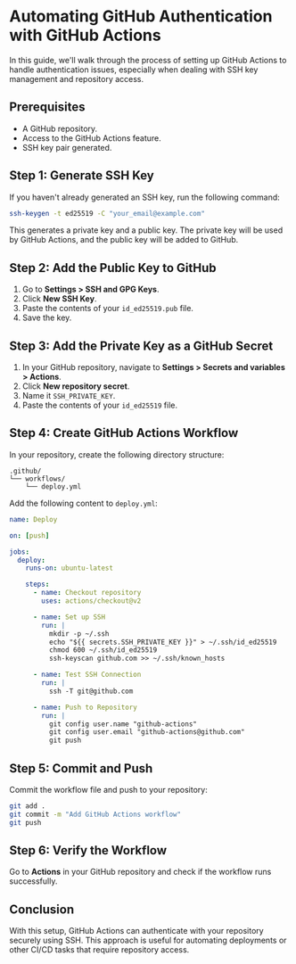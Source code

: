 # Automating GitHub Authentication with GitHub Actions

In this guide, we'll walk through the process of setting up GitHub Actions to handle authentication issues, especially when dealing with SSH key management and repository access.

## Prerequisites

- A GitHub repository.
- Access to the GitHub Actions feature.
- SSH key pair generated.

## Step 1: Generate SSH Key

If you haven't already generated an SSH key, run the following command:

```bash
ssh-keygen -t ed25519 -C "your_email@example.com"
```

This generates a private key and a public key. The private key will be used by GitHub Actions, and the public key will be added to GitHub.

## Step 2: Add the Public Key to GitHub

1. Go to **Settings > SSH and GPG Keys**.
2. Click **New SSH Key**.
3. Paste the contents of your `id_ed25519.pub` file.
4. Save the key.

## Step 3: Add the Private Key as a GitHub Secret

1. In your GitHub repository, navigate to **Settings > Secrets and variables > Actions**.
2. Click **New repository secret**.
3. Name it `SSH_PRIVATE_KEY`.
4. Paste the contents of your `id_ed25519` file.

## Step 4: Create GitHub Actions Workflow

In your repository, create the following directory structure:

```plaintext
.github/
└── workflows/
    └── deploy.yml
```

Add the following content to `deploy.yml`:

```yaml
name: Deploy

on: [push]

jobs:
  deploy:
    runs-on: ubuntu-latest

    steps:
      - name: Checkout repository
        uses: actions/checkout@v2

      - name: Set up SSH
        run: |
          mkdir -p ~/.ssh
          echo "${{ secrets.SSH_PRIVATE_KEY }}" > ~/.ssh/id_ed25519
          chmod 600 ~/.ssh/id_ed25519
          ssh-keyscan github.com >> ~/.ssh/known_hosts

      - name: Test SSH Connection
        run: |
          ssh -T git@github.com

      - name: Push to Repository
        run: |
          git config user.name "github-actions"
          git config user.email "github-actions@github.com"
          git push
```

## Step 5: Commit and Push

Commit the workflow file and push to your repository:

```bash
git add .
git commit -m "Add GitHub Actions workflow"
git push
```

## Step 6: Verify the Workflow

Go to **Actions** in your GitHub repository and check if the workflow runs successfully.

## Conclusion

With this setup, GitHub Actions can authenticate with your repository securely using SSH. This approach is useful for automating deployments or other CI/CD tasks that require repository access.
